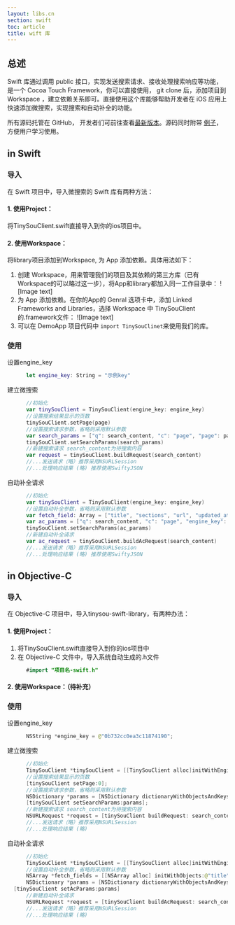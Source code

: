 ```yaml
---
layout: libs.cn
section: swift
toc: article
title: wift 库
---
```



## 总述

Swift 库通过调用 public 接口，实现发送搜索请求、接收处理搜索响应等功能，是一个 Cocoa Touch Framework，你可以直接使用， git clone 后，添加项目到 Workspace ，建立依赖关系即可。直接使用这个库能够帮助开发者在 iOS 应用上快速添加微搜索，实现搜索和自动补全的功能。

所有源码托管在 GitHub， 开发者们可前往查看[最新版本][github]。源码同时附带 [例子][examples]，方便用户学习使用。

## in Swift 

### 导入
在 Swift 项目中，导入微搜索的 Swift 库有两种方法：

#### 1. 使用Project：
将TinySouClient.swift直接导入到你的ios项目中。

#### 2. 使用Workspace：

将library项目添加到Workspace, 为 App 添加依赖。具体用法如下：

  1. 创建 Workspace，用来管理我们的项目及其依赖的第三方库（已有Workspace的可以略过这一步），将App和library都加入同一工作目录中：
![Image text]
  2. 为 App 添加依赖。在你的App的 Genral 选项卡中，添加 Linked Frameworks and Libraries，选择 Workspace 中 TinySouClient的.framework文件：
![Image text]
  3. 可以在 DemoApp 项目代码中  ``` import TinySouClinet ```来使用我们的库。

### 使用

设置engine_key

```swift
      let engine_key: String = "示例key" 
```
建立微搜索

```swift
      //初始化
      var tinySouClient = TinySouClient(engine_key: engine_key) 
      //设置搜索结果显示的页数
      tinySouClient.setPage(page)
      //设置搜索请求参数，省略则采用默认参数
      var search_params = ["q": search_content, "c": "page", "page": page, "engine_key": EngineKey, "per_page": 10]           as [String: AnyObject]
      tinySouClient.setSearchParams(search_params)
      //新建搜索请求 search_content为待搜索内容
      var request = tinySouClient.buildRequest(search_content)
      //...发送请求（略）推荐采用NSURLSession
      //...处理响应结果 (略) 推荐使用SwiftyJSON
```
自动补全请求

``` swift
      //初始化
      var tinySouClient = TinySouClient(engine_key: engine_key) 
      //设置自动补全参数，省略则采用默认参数
      var fetch_field: Array = ["title", "sections", "url", "updated_at"]
      var ac_params = ["q": search_content, "c": "page", "engine_key": EngineKey, "per_page": 10, "fetch_fields":            fetch_field] as [String: AnyObject]
      tinySouClient.setSearchParams(ac_params)
      //新建自动补全请求
      var ac_request = tinySouClient.buildAcRequest(search_content)
      //...发送请求（略）推荐采用NSURLSession
      //...处理响应结果 (略) 推荐使用SwiftyJSON
```

## in Objective-C

### 导入

在 Objective-C 项目中，导入tinysou-swift-library，有两种办法：

#### 1. 使用Project：

1. 将TinySouClient.swift直接导入到你的ios项目中
2. 在 Objective-C 文件中，导入系统自动生成的.h文件

```java
      #import "项目名-swift.h"
```

#### 2. 使用Workspace：（待补充）

### 使用
设置engine_key

```java
      NSString *engine_key = @"0b732cc0ea3c11874190"; 
```

建立微搜索

```java
      //初始化
      TinySouClient *tinySouClient = [[TinySouClient alloc]initWithEngine_key: engine_key]; 
      //设置搜索结果显示的页数
      [tinySouClient setPage:0];
      //设置搜索请求参数，省略则采用默认参数
      NSDictionary *params = [NSDictionary dictionaryWithObjectsAndKeys: search_content, @"q", @"page",@"c", engine_key, @"engine_key",@"2", @"page",@"10",@"per_page",nil];
      [tinySouClient setSearchParams:params];
      //新建搜索请求 search_content为待搜索内容
      NSURLRequest *request = [tinySouClient buildRequest: search_content];
      //...发送请求（略）推荐采用NSURLSession
      //...处理响应结果 (略)
```
自动补全请求

```java
      //初始化
      TinySouClient *tinySouClient = [[TinySouClient alloc]initWithEngine_key: engine_key]; 
      //设置自动补全参数，省略则采用默认参数
      NSArray *fetch_fields = [[NSArray alloc] initWithObjects:@"title", @"sections", @"url", @"updated_at",nil];
      NSDictionary *params = [NSDictionary dictionaryWithObjectsAndKeys: search_content, @"q", @"page",@"c", engine_key, @"engine_key",@"0", @"page",@"10",@"per_page",fetch_fields, @"fetch_fields",nil];
  [tinySouClient setAcParams:params]
      //新建自动补全请求
      NSURLRequest *request = [tinySouClient buildAcRequest: search_content];
      //...发送请求（略）推荐采用NSURLSession
      //...处理响应结果 (略) 
```

[github]:https://github.com/tinysou/tinysou-swift
[examples]:https://github.com/tinysou/tinysou-swift-demo